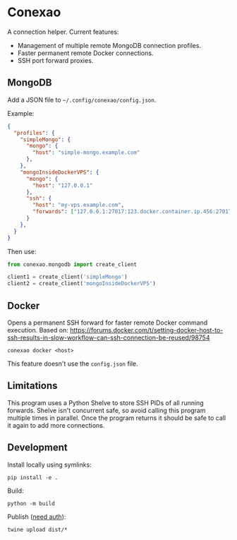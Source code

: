 # Conexao

A connection helper. Current features:

- Management of multiple remote MongoDB connection profiles.
- Faster permanent remote Docker connections.
- SSH port forward proxies.

## MongoDB

Add a JSON file to `~/.config/conexao/config.json`.

Example:

```json
{
  "profiles": {
    "simpleMongo": {
      "mongo": {
        "host": "simple-mongo.example.com"
      },
    },
    "mongoInsideDockerVPS": {
      "mongo": {
        "host": "127.0.0.1"
      },
      "ssh": {
        "host": "my-vps.example.com",
        "forwards": ["127.0.0.1:27017:123.docker.container.ip.456:27017"]
      }
    },
  }
}
```

Then use:

```python
from conexao.mongodb import create_client

client1 = create_client('simpleMongo')
client2 = create_client('mongoInsideDockerVPS')
```


## Docker

Opens a permanent SSH forward for faster remote Docker command execution.
Based on:
https://forums.docker.com/t/setting-docker-host-to-ssh-results-in-slow-workflow-can-ssh-connection-be-reused/98754

    conexao docker <host>

This feature doesn't use the `config.json` file.


## Limitations

This program uses a Python Shelve to store SSH PIDs of all running forwards. Shelve isn't concurrent safe, so avoid calling this program multiple times in parallel. Once the program returns it should be safe to call it again to add more connections.


## Development

Install locally using symlinks:

    pip install -e .

Build:

    python -m build

Publish ([need auth](https://packaging.python.org/en/latest/tutorials/packaging-projects/#uploading-the-distribution-archives)):

    twine upload dist/*